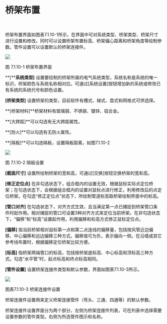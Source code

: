 # 桥架布置
<br/>

桥架布置界面如图表7.1.10\-1所示，在界面中可对系统类型、桥架类型、桥架尺寸进行设置和修改。同时可以设置桥架布置标高、桥架偏心距离和桥架角度等绘制参数。管件设置可以设置默认的桥架连接件。

![](file:///C:\Users\pkpm\AppData\Local\Temp\ksohtml5908\wps34.jpg)

图 7.1.10\-1 桥架布置界面

**\[****系统类型\]** 设置要绘制的桥架所属的电气系统类型，系统名称是系统的唯一标识，桥架颜色与系统名称相对应。可通过\[系统设置\]按钮增加新的系统或修改已有系统的系统代号和颜色设置。

**\[桥架类型\]** 设置桥架的类型，目前软件有槽式、梯式、盘式和网格式可供选择。

**\[桥架材料\]**桥架材料有玻璃钢、不锈钢、镀锌、铝合金。

**\[大跨距\]**可以勾选有无大跨距属性。

**\[防火\]**可以勾选有无防火属性。

**\[隔板\]**可以勾选隔板，设置隔板距离，如图7.1.10\-2

![](file:///C:\Users\pkpm\AppData\Local\Temp\ksohtml5908\wps35.jpg)

图 7.1.10\-2 隔板设置

**\[截面尺寸\]** 设置所绘制桥架的宽和高，可通过\[交换\]按钮交换桥架的宽和高。

**\[修正定位点\]** 在非勾选状态下，组合框内的设置无效，根据鼠标实际点定位桥架；在勾选状态下，会根据组合框内的设置对鼠标点进行修正，利用修改后的点定位桥架。在勾选“修正定位点”状态下，所绘制管道标高取桥架绘制界面中的标高。

**\[管口对齐\]** 在勾选状态下，对齐方式生效，且当满足第一点已捕捉到桥架管口条件时起作用。相对捕捉的管口可设置3种对齐方式来定位当前桥架。在非勾选状态下，“偏移”和“标高”设置起作用，利用偏移和标高方式修正鼠标定位点。

**\[偏移\]** 指当前桥架相对鼠标第一点和第二点连线的偏移量，包括按风管近边偏移、中心偏移和远边偏移三种方式。偏移值可为负，表示偏向一侧。在沿墙或其它参考线布置时，根据偏移定位桥架比较方便。

**\[标高\]** 指桥架两端管口的标高，包括按桥架底标高、中心标高和顶标高三种方式。勾选“水平管”时，起点标高和终点标高相同。

**\[管件设置\]** 设置桥架连接件类型和默认参数，界面如图表7.1.10\-3所示。

![](file:///C:\Users\pkpm\AppData\Local\Temp\ksohtml5908\wps36.jpg)

图表7.1.10\-3 桥架连接件设置

桥架连接件设置用来定义桥架连接管件（弯头、三通、四通等）的默认参数。

桥架连接件设置界面分为两个部分，左侧为桥架连接件列表，可在列表中选择需要设置参数的管件类型。右侧为所选管件图示和名称。